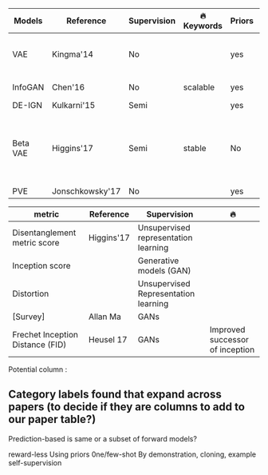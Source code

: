 Models        | Reference     | Supervision  | :fire: Keywords  | Priors | Objective function | rewards
 ------------- | ------------- | -----------  | ------  | ------ | ------------------ | ------  
 VAE           | Kingma'14     | No           |         | yes | Variational free energy objective function | no
 InfoGAN       |Chen'16        | No           | scalable| yes | Mutual information | no
 DE-IGN        | Kulkarni'15   | Semi         |         | yes |  | no
 Beta VAE      | Higgins'17    | Semi         | stable  | No | Variational free energy objective function {Jordan99]} with beta =1  | no
 PVE           | Jonschkowsky'17| No           |    | yes |  | no




 metric        | Reference     | Supervision  | :fire:
 ------------- | ------------- | -----------  | ------
 Disentanglement metric score | Higgins'17 | Unsupervised representation learning |
 Inception score |  | Generative models (GAN)  |
 Distortion |  | Unsupervised Representation learning  |
 [Survey] | Allan Ma | GANs  |
 Frechet Inception Distance (FID) | Heusel 17  | GANs  | Improved successor of inception


Potential column :


## Category labels found that expand across papers (to decide if they are columns to add to our paper table?)
Prediction-based is same  or a subset of forward models?

reward-less
Using priors
0ne/few-shot
By demonstration, cloning, example
self-supervision
